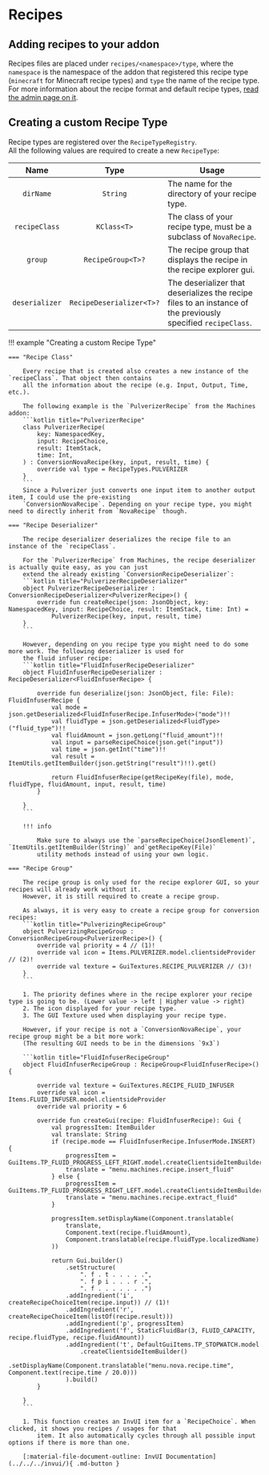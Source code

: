 # Recipes

## Adding recipes to your addon
Recipes files are placed under `recipes/<namespace>/type`, where the `namespace` is the namespace of the addon that
registered this recipe type (`minecraft` for Minecraft recipe types) and `type` the name of the recipe type.  
For more information about the recipe format and default recipe types, [read the admin page on it](../../../admin/recipes).

## Creating a custom Recipe Type
Recipe types are registered over the `RecipeTypeRegistry`.  
All the following values are required to create a new `RecipeType`:

|      Name      |           Type           | Usage                                                                                                         |
|:--------------:|:------------------------:|---------------------------------------------------------------------------------------------------------------|
|   `dirName`    |         `String`         | The name for the directory of your recipe type.                                                               |
| `recipeClass`  |       `KClass<T>`        | The class of your recipe type, must be a subclass of `NovaRecipe`.                                            |
|    `group`     |    `RecipeGroup<T>?`     | The recipe group that displays the recipe in the recipe explorer gui.                                         |
| `deserializer` | `RecipeDeserializer<T>?` | The deserializer that deserializes the recipe files to an instance of the previously specified `recipeClass`. |

!!! example "Creating a custom Recipe Type"

    === "Recipe Class"
        
        Every recipe that is created also creates a new instance of the `recipeClass`. That object then contains
        all the information about the recipe (e.g. Input, Output, Time, etc.).

        The following example is the `PulverizerRecipe` from the Machines addon:  
        ```kotlin title="PulverizerRecipe"
        class PulverizerRecipe(
            key: NamespacedKey,
            input: RecipeChoice,
            result: ItemStack,
            time: Int,
        ) : ConversionNovaRecipe(key, input, result, time) {
            override val type = RecipeTypes.PULVERIZER
        }
        ```
        Since a Pulverizer just converts one input item to another output item, I could use the pre-existing
        `ConversionNovaRecipe`. Depending on your recipe type, you might need to directly inherit from `NovaRecipe` though.

    === "Recipe Deserializer"

        The recipe deserializer deserializes the recipe file to an instance of the `recipeClass`.

        For the `PulverizerRecipe` from Machines, the recipe deserializer is actually quite easy, as you can just
        extend the already existing `ConversionRecipeDeserializer`:  
        ```kotlin title="PulverizerRecipeDeserializer"
        object PulverizerRecipeDeserializer : ConversionRecipeDeserializer<PulverizerRecipe>() {
            override fun createRecipe(json: JsonObject, key: NamespacedKey, input: RecipeChoice, result: ItemStack, time: Int) =
                PulverizerRecipe(key, input, result, time)
        }
        ```

        However, depending on you recipe type you might need to do some more work. The following deserializer is used for
        the fluid infuser recipe:
        ```kotlin title="FluidInfuserRecipeDeserializer"
        object FluidInfuserRecipeDeserializer : RecipeDeserializer<FluidInfuserRecipe> {
    
            override fun deserialize(json: JsonObject, file: File): FluidInfuserRecipe {
                val mode = json.getDeserialized<FluidInfuserRecipe.InfuserMode>("mode")!!
                val fluidType = json.getDeserialized<FluidType>("fluid_type")!!
                val fluidAmount = json.getLong("fluid_amount")!!
                val input = parseRecipeChoice(json.get("input"))
                val time = json.getInt("time")!!
                val result = ItemUtils.getItemBuilder(json.getString("result")!!).get()
        
                return FluidInfuserRecipe(getRecipeKey(file), mode, fluidType, fluidAmount, input, result, time)
            }

        }
        ```

        !!! info

            Make sure to always use the `parseRecipeChoice(JsonElement)`, `ItemUtils.getItemBuilder(String)` and`getRecipeKey(File)`
            utility methods instead of using your own logic.

    === "Recipe Group"

        The recipe group is only used for the recipe explorer GUI, so your recipes will already work without it.  
        However, it is still required to create a recipe group.

        As always, it is very easy to create a recipe group for conversion recipes:
        ```kotlin title="PulverizingRecipeGroup"
        object PulverizingRecipeGroup : ConversionRecipeGroup<PulverizerRecipe>() {
            override val priority = 4 // (1)!
            override val icon = Items.PULVERIZER.model.clientsideProvider // (2)!
            override val texture = GuiTextures.RECIPE_PULVERIZER // (3)!
        }
        ```
        
        1. The priority defines where in the recipe explorer your recipe type is going to be. (Lower value -> left | Higher value -> right)
        2. The icon displayed for your recipe type.
        3. The GUI Texture used when displaying your recipe type.

        However, if your recipe is not a `ConversionNovaRecipe`, your recipe group might be a bit more work:  
        (The resulting GUI needs to be in the dimensions `9x3`)

        ```kotlin title="FluidInfuserRecipeGroup"
        object FluidInfuserRecipeGroup : RecipeGroup<FluidInfuserRecipe>() {
            
            override val texture = GuiTextures.RECIPE_FLUID_INFUSER
            override val icon = Items.FLUID_INFUSER.model.clientsideProvider
            override val priority = 6
            
            override fun createGui(recipe: FluidInfuserRecipe): Gui {
                val progressItem: ItemBuilder
                val translate: String
                if (recipe.mode == FluidInfuserRecipe.InfuserMode.INSERT) {
                    progressItem = GuiItems.TP_FLUID_PROGRESS_LEFT_RIGHT.model.createClientsideItemBuilder()
                    translate = "menu.machines.recipe.insert_fluid"
                } else {
                    progressItem = GuiItems.TP_FLUID_PROGRESS_RIGHT_LEFT.model.createClientsideItemBuilder()
                    translate = "menu.machines.recipe.extract_fluid"
                }
                
                progressItem.setDisplayName(Component.translatable(
                    translate,
                    Component.text(recipe.fluidAmount),
                    Component.translatable(recipe.fluidType.localizedName)
                ))
                
                return Gui.builder()
                    .setStructure(
                        ". f . t . . . . .",
                        ". f p i . . . r .",
                        ". f . . . . . . .")
                    .addIngredient('i', createRecipeChoiceItem(recipe.input)) // (1)!
                    .addIngredient('r', createRecipeChoiceItem(listOf(recipe.result)))
                    .addIngredient('p', progressItem)
                    .addIngredient('f', StaticFluidBar(3, FLUID_CAPACITY, recipe.fluidType, recipe.fluidAmount))
                    .addIngredient('t', DefaultGuiItems.TP_STOPWATCH.model
                        .createClientsideItemBuilder()
                        .setDisplayName(Component.translatable("menu.nova.recipe.time", Component.text(recipe.time / 20.0)))
                    ).build()
            }
        
        }
        ```
        
        1. This function creates an InvUI item for a `RecipeChoice`. When clicked, it shows you recipes / usages for that
            item. It also automatically cycles through all possible input options if there is more than one.

        [:material-file-document-outline: InvUI Documentation](../../../invui/){ .md-button }
